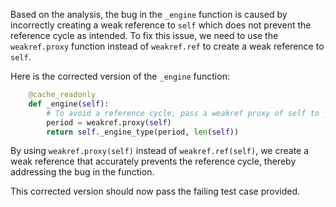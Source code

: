 Based on the analysis, the bug in the `_engine` function is caused by incorrectly creating a weak reference to `self` which does not prevent the reference cycle as intended. To fix this issue, we need to use the `weakref.proxy` function instead of `weakref.ref` to create a weak reference to `self`.

Here is the corrected version of the `_engine` function:

```python
    @cache_readonly
    def _engine(self):
        # To avoid a reference cycle, pass a weakref proxy of self to _engine_type.
        period = weakref.proxy(self)
        return self._engine_type(period, len(self))
```

By using `weakref.proxy(self)` instead of `weakref.ref(self)`, we create a weak reference that accurately prevents the reference cycle, thereby addressing the bug in the function.

This corrected version should now pass the failing test case provided.